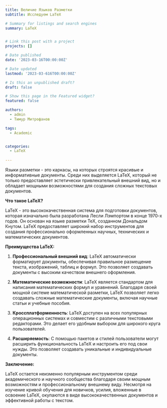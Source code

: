 ```yaml
---
title: Величие Языков Разметки
subtitle: Исследуем LaTeX

# Summary for listings and search engines
summary: LaTeX


# Link this post with a project
projects: []

# Date published
date: '2023-03-16T00:00:00Z'

# Date updated
lastmod: '2023-03-616T00:00:00Z'

# Is this an unpublished draft?
draft: false

# Show this page in the Featured widget?
featured: false

authors:
  - admin
  - Тимур Митрофанов

tags:
  - Academic


categories:
  - LaTeX
  
---
```


Языки разметки - это каркасы, на которых строятся красивые и информативные документы. Среди них выделяется LaTeX, который не только предоставляет эстетически привлекательный внешний вид, но и обладает мощными возможностями для создания сложных текстовых документов.

**Что такое LaTeX?**

LaTeX - это высококачественная система для подготовки документов, которая изначально была разработана Лесли Лэмпортом в конце 1970-х годов. Он основан на языке разметки TeX, созданном Дональдом Кнутом. LaTeX предоставляет широкий набор инструментов для создания профессионально оформленных научных, технических и математических документов.

**Преимущества LaTeX:**

1. **Профессиональный внешний вид**: LaTeX автоматически форматирует документы, обеспечивая правильное размещение текста, изображений, таблиц и формул. Это позволяет создавать документы с высоким качеством внешнего оформления.

2. **Математические возможности**: LaTeX является стандартом для написания математических формул и уравнений. Благодаря своей мощной системе математической разметки, LaTeX позволяет легко создавать сложные математические документы, включая научные статьи и учебные пособия.

3. **Кроссплатформенность**: LaTeX доступен на всех популярных операционных системах и совместим с различными текстовыми редакторами. Это делает его удобным выбором для широкого круга пользователей.

4. **Расширяемость**: С помощью пакетов и стилей пользователи могут расширить функциональность LaTeX и настроить его под свои нужды. Это позволяет создавать уникальные и индивидуальные документы.

**Заключение:**

LaTeX остается неизменно популярным инструментом среди академического и научного сообщества благодаря своим мощным возможностям и профессиональному внешнему виду. Несмотря на изучение кривой обучения для новичков, усилия, вложенные в освоение LaTeX, окупаются в виде высококачественных документов и эффективной работы с текстом.
